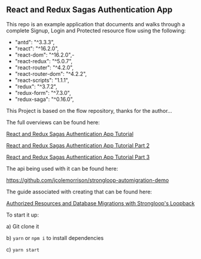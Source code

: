 ## React and Redux Sagas Authentication App

This repo is an example application that documents and walks through a complete Signup, Login and Protected resource flow using the following:

- "antd": "^3.3.3",
- "react": "^16.2.0",
- "react-dom": "^16.2.0",-
- "react-redux": "^5.0.7",
- "react-router": "^4.2.0",
- "react-router-dom": "^4.2.2",
- "react-scripts": "1.1.1",
- "redux": "^3.7.2",
- "redux-form": "^7.3.0",
- "redux-saga": "^0.16.0",

This Project is based on the flow repository, thanks for the author...

The full overviews can be found here:

[React and Redux Sagas Authentication App Tutorial](http://start.jcolemorrison.com/react-and-redux-sagas-authentication-app-tutorial/)

[React and Redux Sagas Authentication App Tutorial Part 2](http://start.jcolemorrison.com/react-and-redux-sagas-authentication-app-tutorial-part-2/)

[React and Redux Sagas Authentication App Tutorial Part 3](http://start.jcolemorrison.com/react-and-redux-sagas-authentication-app-tutorial-part-3/)

The api being used with it can be found here:

https://github.com/jcolemorrison/strongloop-automigration-demo

The guide associated with creating that can be found here:

[Authorized Resources and Database Migrations with Strongloop's Loopback](http://start.jcolemorrison.com/authorized-resources-and-database-migrations-with-strongloops-loopback/)

To start it up:

a) Git clone it

b) `yarn` or `npm i` to install dependencies

c) `yarn start`

